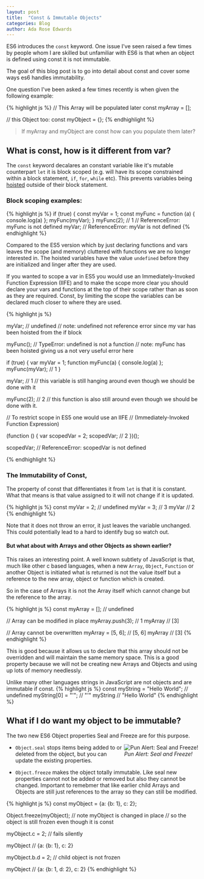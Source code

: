 ```yaml
---
layout: post
title:  "Const & Immutable Objects"
categories: Blog
author: Ada Rose Edwards
---
```


ES6 introduces the `const` keyword. One issue I've seen raised a few times by people whom I are skilled but unfamiliar with ES6 is that when an object is defined using const it is not immutable.

The goal of this blog post is to go into detail about const and cover some ways es6 handles immutability.

One question I've been asked a few times recently is when given the following example:

{% highlight js %}
// This Array will be populated later
const myArray = [];

// this Object too:
const myObject = {};
{% endhighlight %}

> If myArray and myObject are const how can you populate them later?

## What is const, how is it different from var?

The `const` keyword decalares an constant variable like it's mutable counterpart `let` it is block scoped (e.g. will have its scope constrained within a block statement, `if`, `for`, `while` etc). This prevents variables being [hoisted](https://developer.mozilla.org/en-US/docs/Web/JavaScript/Reference/Statements/var#var_hoisting) outside of their block statement.

### Block scoping examples:

{% highlight js %}
if (true) {
const myVar = 1;
const myFunc = function (a) { console.log(a) };
myFunc(myVar);
}
myFunc(2);
// 1
// ReferenceError: myFunc is not defined
myVar;
// ReferenceError: myVar is not defined
{% endhighlight %}

Compared to the ES5 version which by just declaring functions and vars leaves the scope (and memory) cluttered with functions we are no longer interested in. The hoisted variables have the value `undefined` before they are initialized and linger after they are used.

If you wanted to scope a var in ES5 you would use an Immediately-Invoked Function Expression (IIFE) and to make the scope more clear you should declare your vars and functions at the top of their scope rather than as soon as they are required. Const, by limiting the scope the variables can be declared much closer to where they are used.

{% highlight js %}

myVar;
// undefined
// note: undefined not reference error since my var has been hoisted from the if block

myFunc();
// TypeError: undefined is not a function
// note: myFunc has been hoisted giving us a not very useful error here

if (true) {
  var myVar = 1;
  function myFunc(a) { console.log(a) };
  myFunc(myVar);
  // 1
}

myVar;
// 1
// this variable is still hanging around even though we should be done with it

myFunc(2);
// 2
// this function is also still around even though we should be done with it.

// To restrict scope in ES5 one would use an IIFE
// (Immediately-Invoked Function Expression)

(function () {
	var scopedVar = 2;
	scopedVar;
	// 2
})();

scopedVar;
// ReferenceError: scopedVar is not defined

{% endhighlight %}

### The Immutability of Const,

The property of const that differentiates it from `let` is that it is constant. What that means is that value assigned to it will not change if it is updated.

{% highlight js %}
const myVar = 2;
// undefined
myVar = 3;
// 3
myVar
// 2
{% endhighlight %}

Note that it does not throw an error, it just leaves the variable unchanged.
This could potentially lead to a hard to identify bug so watch out.

#### But what about with Arrays and other Objects as shown earlier?

This raises an interesting point.
A well known subtlety of JavaScript is that, much like other c based languages, when a new `Array`, `Object`, `Function` or another Object is initiated what is returned is not the value itself but a reference to the new array, object or function which is created.

So in the case of Arrays it is not the Array itself which cannot change but the reference to the array.

{% highlight js %}
const myArray = [];
// undefined

// Array can be modified in place
myArray.push(3);
// 1
myArray
// [3]

// Array cannot be overwritten
myArray = [5, 6];
// [5, 6]
myArray
// [3]
{% endhighlight %}

This is good because it allows us to declare that this array should not be overridden and will maintain the same memory space. This is a good property because we will not be creating new Arrays and Objects and using up lots of memory needlessly.

<p class="notebene">
Unlike many other languages strings in JavaScript are not objects and are immutable if const.
{% highlight js %}
const myString = "Hello World";
// undefined
myString[0] = "'";
// "'"
myString
// "Hello World"
{% endhighlight %}
</p>

## What if I do want my object to be immutable?

The two new ES6 Object properties Seal and Freeze are for this purpose.

<span class="gallery-item" style="float: right;">![Pun Alert: Seal and Freeze!](https://upload.wikimedia.org/wikipedia/commons/5/5f/Pusa_hispida_pup.jpg)<br /> *Pun Alert: Seal and Freeze!*</span>

* `Object.seal` stops items being added to or deleted from the object, but you can update the existing properties.

* `Object.freeze` makes the object totally immutable. Like seal new properties cannot not be added or removed but also they cannot be changed. Important to remebmer that like earlier child Arrays and Objects are still just references to the array so they can still be modified. 

{% highlight js %}
const myObject = {a: {b: 1}, c: 2};

Object.freeze(myObject);
// note myObject is changed in place
// so the object is still frozen even though it is const

myObject.c = 2; // fails silently

myObject
// {a: {b: 1}, c: 2}

myObject.b.d = 2; // child object is not frozen

myObject
// {a: {b: 1, d: 2}, c: 2}
{% endhighlight %}
